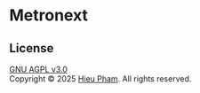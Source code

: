 # Metronext
## License
[GNU AGPL v3.0](LICENSE)<br>
Copyright &copy; 2025 [Hieu Pham](https://github.com/hieupth). All rights reserved.